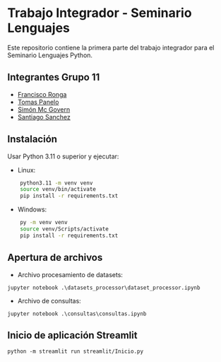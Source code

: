 # Trabajo Integrador - Seminario Lenguajes

Este repositorio contiene la primera parte del trabajo integrador para el Seminario Lenguajes Python.

## Integrantes Grupo 11

- [Francisco Ronga](https://github.com/swy00)
- [Tomas Panelo](https://github.com/tomaspanelo)
- [Simón Mc Govern](https://github.com/SimonMcGovern)
- [Santiago Sanchez](https://github.com/santiagosanchezlp)

## Instalación

Usar Python 3.11 o superior y ejecutar:

- Linux:
```bash
    python3.11 -m venv venv
    source venv/bin/activate
    pip install -r requirements.txt
```
- Windows:
```bash
    py -m venv venv
    source venv/Scripts/activate
    pip install -r requirements.txt
```

## Apertura de archivos

- Archivo procesamiento de datasets:

```
jupyter notebook .\datasets_processor\dataset_processor.ipynb

```
- Archivo de consultas:

```
jupyter notebook .\consultas\consultas.ipynb

```

## Inicio de aplicación Streamlit


```
python -m streamlit run streamlit/Inicio.py

```